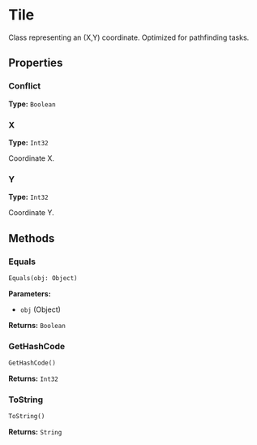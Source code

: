 # Tile

Class representing an (X,Y) coordinate. Optimized for pathfinding tasks.

## Properties

### Conflict

**Type:** `Boolean`

### X

**Type:** `Int32`

Coordinate X.

### Y

**Type:** `Int32`

Coordinate Y.

## Methods

### Equals

```python
Equals(obj: Object)
```

**Parameters:**

- `obj` (Object)

**Returns:** `Boolean`

### GetHashCode

```python
GetHashCode()
```

**Returns:** `Int32`

### ToString

```python
ToString()
```

**Returns:** `String`

